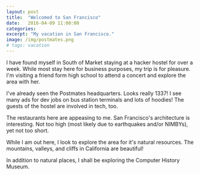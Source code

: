 ```yaml
---
layout: post
title:  "Welcomed to San Francisco"
date:   2016-04-09 11:00:00
categories:
excerpt: "My vacation in San Francisco."
image: /img/postmates.png
# tags: vacation
---
```

I have found myself in South of Market staying at a hacker hostel for over a week. While most stay here for business purposes, my trip is for pleasure. I'm visiting a friend form high school to attend a concert and explore the area with her.

I've already seen the Postmates headquarters. Looks really 1337! I see many ads for dev jobs on bus station terminals and lots of hoodies! The guests of the hostel are involved in tech, too.

The restaurants here are appeasing to me. San Francisco's architecture is interesting. Not too high (most likely due to earthquakes and/or NIMBYs), yet not too short.

While I am out here, I look to explore the area for it's natural resources. The mountains, valleys, and cliffs in California are beautiful!

In addition to natural places, I shall be exploring the Computer History Museum.